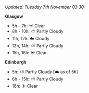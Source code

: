 *Updated: Tuesday 7th November 03:30*

**Glasgow**

* 5h - 7h: :sunny: Clear
* 8h - 10h: :partly_sunny: Partly Cloudy
* 11h, 12h: :cloud: Cloudy
* 13h, 14h: :partly_sunny: Partly Cloudy
* 15h, 16h: :sunny: Clear

**Edinburgh**

* 5h: :partly_sunny: Partly Cloudy [:cloud: as of 5h]
* 6h - 15h: :partly_sunny: Partly Cloudy
* 16h: :sunny: Clear
